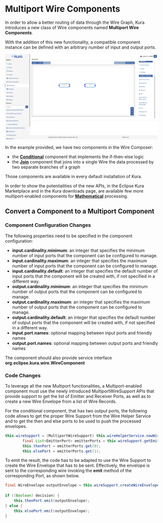 # Multiport Wire Components

In order to allow a better routing of data through the Wire Graph, Kura introduces a new class of Wire components named **Multiport Wire Components**.

With the addition of this new functionality, a compatible component instance can be defined with an arbitrary number of input and output ports.

![Multiport Wire Components](./images/multiport-wire-components.png)

In the example provided, we have two components in the Wire Composer:

- the **[Conditional](conditional-component)** component that implements the if-then-else logic
- the **[Join](join-component)** component that joins into a single Wire the data processed by two separate branches of a graph

Those components are available in every default installation of Kura.

In order to show the potentialities of the new APIs, in the Eclipse Kura Marketplace and in the Kura downloads page, are available few more multiport-enabled components for **[Mathematical](./mathematical-components-example.md)** processing.



## Convert a Component to a Multiport Component

### Component Configuration Changes

The following properties need to be specified in the component configuration:

- **input.cardinality.minimum**: an integer that specifies the minimum number of input ports that the component can be configured to manage.
- **input.cardinality.maximum**: an integer that specifies the maximum number of input ports that the component can be configured to manage.
- **input.cardinality.default**: an integer that specifies the default number of input ports that the component will be created with, if not specified in a different way.
- **output.cardinality.minimum**: an integer that specifies the minimum number of output ports that the component can be configured to manage.
- **output.cardinality.maximum**: an integer that specifies the maximum number of output ports that the component can be configured to manage.
- **output.cardinality.default**: an integer that specifies the default number of output ports that the component will be created with, if not specified in a different way.
- **input.port.names**: optional mapping between input ports and friendly names
- **output.port.names**: optional mapping between output ports and friendly names

The component should also provide service interface **org.eclipse.kura.wire.WireComponent**

### Code Changes

To leverage all the new Multiport functionalities, a Multiport-enabled component must use the newly introduced MultiportWireSupport APIs that provide support to get the list of Emitter and Receiver Ports, as well as to create a new Wire Envelope from a list of Wire Records.

For the conditional component, that has two output ports, the following code allows to get the proper Wire Support from the Wire Helper Service and to get the then and else ports to be used to push the processed envelopes.

```java
this.wireSupport = (MultiportWireSupport) this.wireHelperService.newWireSupport(this);
        final List<EmitterPort> emitterPorts = this.wireSupport.getEmitterPorts();
        this.thenPort = emitterPorts.get(0);
        this.elsePort = emitterPorts.get(1);
```

To emit the result, the code has to be adapted to use the Wire Support to create the Wire Envelope that has to be sent. Effectively, the envelope is sent to the corresponding wire invoking the **emit** method of the corresponding Port, as shown below.

```java
final WireEnvelope outputEnvelope = this.wireSupport.createWireEnvelope(inputRecords);

if ((Boolean) decision) {
    this.thenPort.emit(outputEnvelope);
} else {
    this.elsePort.emit(outputEnvelope);
}
```